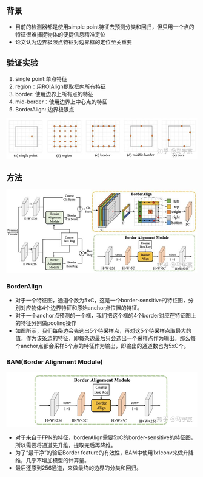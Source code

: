 ## 背景
- 目前的检测器都是使用simple point特征去预测分类和回归，但只用一个点的特征很难捕捉物体的便捷信息精准定位
- 论文认为边界极限点特征对边界框的定位至关重要

## 验证实验
1. single point:单点特征
2. region：用ROIAlign提取框内所有特征
3. border: 使用边界上所有点的特征
4. mid-border：使用边界上中心点的特征
5. BorderAlign: 边界极限点

![img](./anchor.jpg)
## 方法
![img](./network.jpg)
### BorderAlign
- 对于一个特征图，通道个数为5xC，这是一个border-sensitive的特征图，分别对应物体4个边界特征和原始anchor点位置的特征。
- 对于一个anchor点预测的一个框，我们把这个框的4个border对应在特征图上的特征分别做pooling操作
- 如图所示，我们每条边会先选出5个待采样点，再对这5个待采样点取最大的值，作为该条边的特征，即每条边最后只会选出一个采样点作为输出。那么每个anchor点都会采样5个点的特征作为输出，即输出的通道数也为5xC个。

### BAM(Border Alignment Module)
![img](./BAM.jpg)
- 对于来自于FPN的特征，borderAlign需要5xC的border-sensitive的特征图，所以需要将通道先升维，提取完后再降维。
- 为了“最干净”的验证Border feature的有效性，BAM中使用1x1conv来做升降维，几乎不增加模型的计算量。
- 最后还原到256通道，来做最终的边界的分类和回归。

